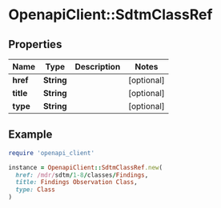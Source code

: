 # OpenapiClient::SdtmClassRef

## Properties

| Name | Type | Description | Notes |
| ---- | ---- | ----------- | ----- |
| **href** | **String** |  | [optional] |
| **title** | **String** |  | [optional] |
| **type** | **String** |  | [optional] |

## Example

```ruby
require 'openapi_client'

instance = OpenapiClient::SdtmClassRef.new(
  href: /mdr/sdtm/1-8/classes/Findings,
  title: Findings Observation Class,
  type: Class
)
```

